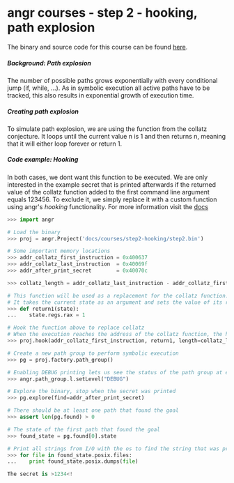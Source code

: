 # angr courses - step 2 - hooking, path explosion

The binary and source code for this course can be found [here](./).

##### Background: Path explosion
The number of possible paths grows exponentially with every conditional jump (if, while, ...).
As in symbolic execution all active paths have to be tracked, this also results in exponential growth of execution time.

##### Creating path explosion
To simulate path explosion, we are using the function from the collatz conjecture.
It loops until the current value n is 1 and then returns n, meaning that it will either loop forever or return 1.

##### Code example: Hooking
In both cases, we dont want this function to be executed.
We are only interested in the example secret that is printed afterwards if the returned value of the collatz function added to the first command line argument equals 123456.
To exclude it, we simply replace it with a custom function using angr's *hooking* functionality.
For more information visit the [docs](docs/toplevel.md#hooking)

```python
>>> import angr

# Load the binary
>>> proj = angr.Project('docs/courses/step2-hooking/step2.bin')

# Some important memory locations
>>> addr_collatz_first_instruction = 0x400637
>>> addr_collatz_last_instruction  = 0x40069f
>>> addr_after_print_secret        = 0x40070c

>>> collatz_length = addr_collatz_last_instruction - addr_collatz_first_instruction

# This function will be used as a replacement for the collatz function.
# It takes the current state as an argument and sets the value of its register rax (the return value) to 1
>>> def return1(state):
...    state.regs.rax = 1

# Hook the function above to replace collatz
# When the execution reaches the address of the collatz function, the hooked function will be executed and 'length' bytes of the binary will be skipped
>>> proj.hook(addr_collatz_first_instruction, return1, length=collatz_length)

# Create a new path group to perform symbolic execution
>>> pg = proj.factory.path_group()

# Enabling DEBUG printing lets us see the status of the path group at each step
>>> angr.path_group.l.setLevel("DEBUG")

# Explore the binary, stop when the secret was printed
>>> pg.explore(find=addr_after_print_secret)

# There should be at least one path that found the goal
>>> assert len(pg.found) > 0

# The state of the first path that found the goal
>>> found_state = pg.found[0].state

# Print all strings from I/O with the os to find the string that was printed by the program
>>> for file in found_state.posix.files:
...    print found_state.posix.dumps(file)

The secret is >1234<!
```